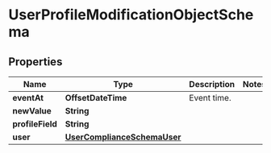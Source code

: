 

# UserProfileModificationObjectSchema


## Properties

| Name | Type | Description | Notes |
|------------ | ------------- | ------------- | -------------|
|**eventAt** | **OffsetDateTime** | Event time. |  |
|**newValue** | **String** |  |  |
|**profileField** | **String** |  |  |
|**user** | [**UserComplianceSchemaUser**](UserComplianceSchemaUser.md) |  |  |



